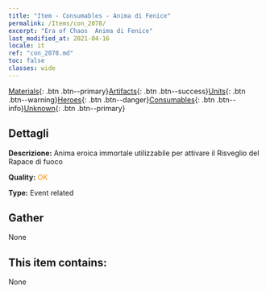 ```yaml
---
title: "Item - Consumables - Anima di Fenice"
permalink: /Items/con_2078/
excerpt: "Era of Chaos  Anima di Fenice"
last_modified_at: 2021-04-16
locale: it
ref: "con_2078.md"
toc: false
classes: wide
---
```

 [Materials](/it/Items/){: .btn .btn--primary}[Artifacts](/it/Items/Artifacts/){: .btn .btn--success}[Units](/it/Items/Units/){: .btn .btn--warning}[Heroes](/it/Items/Heroes/){: .btn .btn--danger}[Consumables](/it/Items/Consumables/){: .btn .btn--info}[Unknown](/it/Items/Unknown/){: .btn .btn--primary}

## Dettagli
 **Descrizione:** Anima eroica immortale utilizzabile per attivare il Risveglio del Rapace di fuoco

 **Quality:** <span style="color: #FF8C00">OK</span>

 **Type:** Event related

## Gather

  None

## This item contains:

  None

